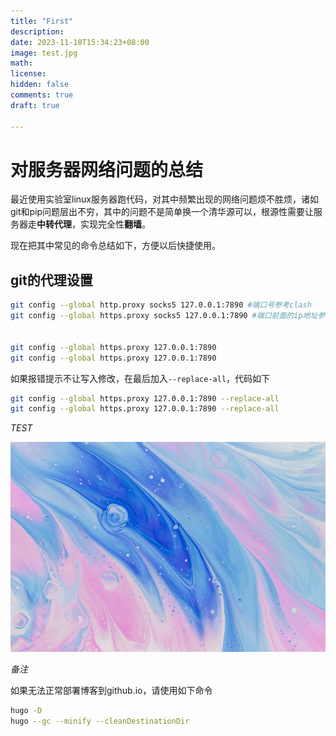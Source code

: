 ```yaml
---
title: "First"
description: 
date: 2023-11-10T15:34:23+08:00
image: test.jpg
math: 
license: 
hidden: false
comments: true
draft: true

---
```


# 对服务器网络问题的总结

最近使用实验室linux服务器跑代码，对其中频繁出现的网络问题烦不胜烦，诸如git和pip问题层出不穷，其中的问题不是简单换一个清华源可以，根源性需要让服务器走**中转代理**，实现完全性**翻墙**。

现在把其中常见的命令总结如下，方便以后快捷使用。

## git的代理设置

```bash
git config --global http.proxy socks5 127.0.0.1:7890 #端口号参考clash
git config --global https.proxy socks5 127.0.0.1:7890 #端口前面的ip地址参考开clash的主机ip


git config --global https.proxy 127.0.0.1:7890
git config --global https.proxy 127.0.0.1:7890  
```

如果报错提示不让写入修改，在最后加入`--replace-all`，代码如下

```bash
git config --global https.proxy 127.0.0.1:7890 --replace-all
git config --global https.proxy 127.0.0.1:7890 --replace-all
```

*TEST*

![](test.jpg)



*备注*

如果无法正常部署博客到github.io，请使用如下命令

```bash
hugo -D
hugo --gc --minify --cleanDestinationDir
```